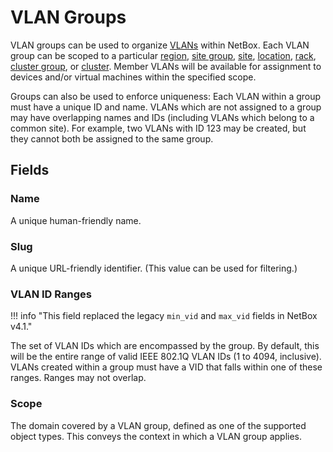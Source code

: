 # VLAN Groups

VLAN groups can be used to organize [VLANs](./vlan.md) within NetBox. Each VLAN group can be scoped to a particular [region](../dcim/region.md), [site group](../dcim/sitegroup.md), [site](../dcim/sitegroup.md), [location](../dcim/location.md), [rack](../dcim/rack.md), [cluster group](../virtualization/clustergroup.md), or [cluster](../virtualization/cluster.md). Member VLANs will be available for assignment to devices and/or virtual machines within the specified scope.

Groups can also be used to enforce uniqueness: Each VLAN within a group must have a unique ID and name. VLANs which are not assigned to a group may have overlapping names and IDs (including VLANs which belong to a common site). For example, two VLANs with ID 123 may be created, but they cannot both be assigned to the same group.

## Fields

### Name

A unique human-friendly name.

### Slug

A unique URL-friendly identifier. (This value can be used for filtering.)

### VLAN ID Ranges

!!! info "This field replaced the legacy `min_vid` and `max_vid` fields in NetBox v4.1."

The set of VLAN IDs which are encompassed by the group. By default, this will be the entire range of valid IEEE 802.1Q VLAN IDs (1 to 4094, inclusive). VLANs created within a group must have a VID that falls within one of these ranges. Ranges may not overlap.

### Scope

The domain covered by a VLAN group, defined as one of the supported object types. This conveys the context in which a VLAN group applies.
